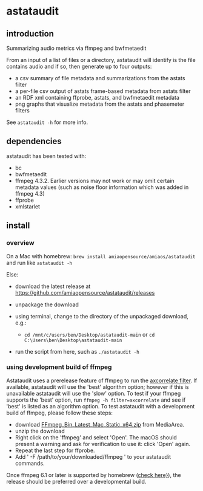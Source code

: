 # astataudit

## introduction

 Summarizing audio metrics via ffmpeg and bwfmetaedit

From an input of a list of files or a directory, astataudit will identify is the file contains audio and if so, then generate up to four outputs:

- a csv summary of file metadata and summarizations from the astats filter
- a per-file csv output of astats frame-based metadata from astats filter
- an RDF xml containing ffprobe, astats, and bwfmetaedit metadata
- png graphs that visualize metadata from the astats and phasemeter filters

See `astataudit -h` for more info.

## dependencies

astataudit has been tested with:
- bc
- bwfmetaedit
- ffmpeg 4.3.2. Earlier versions may not work or may omit certain metadata values (such as noise floor information which was added in ffmpeg 4.3)
- ffprobe
- xmlstarlet

## install

### overview

On a Mac with homebrew: `brew install amiaopensource/amiaos/astataudit` and run like `astataudit -h`

Else:

- download the latest release at https://github.com/amiaopensource/astataudit/releases

- unpackage the download

- using terminal, change to the directory of the unpackaged download, e.g.:

  - `cd /mnt/c/users/ben/Desktop/astataudit-main` or `cd C:\Users\ben\Desktop\astataudit-main`

- run the script from here, such as `./astataudit -h`

### using development build of ffmpeg

Astataudit uses a prerelease feature of ffmpeg to run the [axcorrelate filter](https://ffmpeg.org/ffmpeg-filters.html#axcorrelate). If available, astataudit will use the 'best' algorithm option; however if this is unavailable astataudit will use the 'slow' option. To test if your ffmpeg supports the 'best' option, run `ffmpeg -h filter=axcorrelate` and see if 'best' is listed as an algorithm option. To test astataudit with a development build of ffmpeg, please follow these steps:

- download [FFmpeg_Bin_Latest_Mac_Static_x64.zip]( https://old.mediaarea.net/download/snapshots/binary/ffmpeg/latest/FFmpeg_Bin_Latest_Mac_Static_x64.zip) from MediaArea.
- unzip the download
- Right click on the 'ffmpeg' and select 'Open'. The macOS should present a warning and ask for verification to use it: click 'Open' again.
- Repeat the last step for ffprobe.
- Add ' -F /path/to/your/downloaded/ffmpeg ' to your astataudit commands.

Once ffmpeg 6.1 or later is supported by homebrew ([check here}](https://github.com/Homebrew/homebrew-core/blob/master/Formula/f/ffmpeg.rb)), the release should be preferred over a developmental build.
